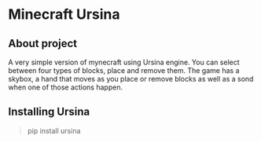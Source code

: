# Minecraft Ursina

## About project

A very simple version of mynecraft using Ursina engine. You can select between four types of blocks, place and remove them. The game has a skybox, a hand that moves as you place or remove blocks as well as a sond when one of those actions happen.


## Installing Ursina

> pip install ursina
